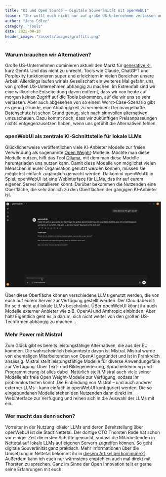 ```yaml
---
title: "KI und Open Source – Digitale Souveränität mit openWebUI"
teaser: "Ihr wollt euch nicht nur auf große US-Unternehmen verlassen und wieder in die nächste Abhängigkeit laufen? Mit der Kombination aus Open Source-Tool, frei verfügbaren LLMs und europäischen KI-Anbietern gibt es gute Alternativen. Wir stellen euch eine Kombination vor, die ihr mal ausprobieren solltet."
author: "Jens Edler"
category: "Tools"
date: 2025-09-10 
header_image: "/assets/images/graffiti.png"
---
```

### Warum brauchen wir Alternativen?
Große US-Unternehmen dominieren aktuell den Markt für [generative KI](https://de.wikipedia.org/wiki/Generatives_KI-Modell), kurz GenAI. Und das nicht zu unrecht. Tools wie Claude, ChatGPT und Perplexity funktionieren super und erleichtern in vielen Bereichen unsere Arbeit. Allerdings laufen wir als Gesellschaft ein weiteres Mal gefahr, uns von großen US-Unternehmen abhängig zu machen. Im Extremfall sind wir eine willkürliche Entscheidung davon entfernt, dass wir von heute auf morgen keinen Zugriff auf die Tools bekommen, auf die wir uns so sehr verlassen. Aber auch abgesehen von so einem Worst-Case-Szenario gibt es genug Gründe, eine Abhängigkeit zu vermeiden: Der mangelhafte Datenschutz ist schon Grund genug, sich nach sinnvollen alternativen umzuschauen. Dazu kommt noch, dass wir zukünftigen Preisanpassungen nichts entgegenzusetzen haben, wenn uns gefühlt die Alternativen fehlen.

### openWebUI als zentrale KI-Schnittstelle für lokale LLMs
Glücklicherweise veröffentlichen viele KI-Anbieter Modelle zur freien Verwendung als sogenannte [Open Weight](https://www.business-reporter.co.uk/ai--automation/ai-understanding-open-weight-models)-Modelle. Möchte man diese Modelle nutzen, hilft das Tool [Ollama](https://ollama.com), mit dem man diese Modelle herunterladen uns nutzen kann. Damit diese Modelle von möglichst vielen Menschen in eurer Organisation genutzt werden können, müssen sie möglichst einfach zugänglich gemacht werden. Da kommt openWebUI in Spiel. openWebUI ist eine Webinterface für LLMs, das ihr auf eurem eigenen Server installieren könnt. Darüber bekommen die Nutzenden eine Oberfläche, die sehr ähnlich zu den Oberflächen der gängigen KI-Anbieter ist. 

![Webinterface von openWebUI generiert eine Antwort auf die Frage nach der Definition von Open Innovation](/assets/images/beitraege/openwebui.gif "openWebUI in Aktion")

Über diese Oberfläche können verschiedene LLMs genutzt werden, die von euch auf eurem Server zur Verfügung gestellt werden. Der Clou dabei ist: Ihr seid nicht auf lokale LLMs beschränkt. ÜBer openWebUI könnt ihr auch Modelle externer Anbieter wie z.B. OpenAI und Anthropic einbinden. Aber halt! Eigentlich geht es ja darum, sich nicht weiter von den großen US-Techfirmen abhängig zu machen... 

### Mehr Power mit Mistral

Zum Glück gibt es bereits leistungsfähige Alternativen, die aus der EU kommen. Die wahrscheinlich bekannteste davon ist Mistral. Mistral wurde von ehemaligen Mitarbeitenden von OpenAI gegründet und ist in Frankreich ansässig. Mistral stellt leistungsfähige Modelle für diverse Anwendungsfälle zur Verfügung. Über Text- und Bildegenerierung, Spracherkennung und Programmierung ist alles dabei. Natürlich stellt Mistral auch viele seiner Modelle als freie Open Weight-Modelle zur Verfügung, sodass ihr problemlos testen könnt. Die Einbindung von Mistral – und auch anderer externer LLMs – kann einfach in openWebUI konfiguriert werden. Die so eingebundenen Modelle stehen den Nutzenden dann direkt im Webinterface zur Verfügung und reihen sich in die Auswahl der LLMs mit ein.

### Wer macht das denn schon?

Vorreiter in der Nutzung lokaler LLMs und deren Bereitstellung über openWebUI ist die Stadt Nettetal. Der dortige CTO Thorsten Rode hat schon vor einiger Zeit die ersten Schritte gemacht, sodass die Mitarbeitenden in Nettetal auf lokale LLMs auf eigenen Servern zugreifen können. So geht digitale Souveränität ganz praktisch. Mehr Informationen über die Umsetzung in Nettetal bekommt ihr in [diesem Artikel bei kommune21](https://www.kommune21.de/k21-meldungen/potenziale-frueh-erkannt/). Außerdem kann ich euch nur wärmstens empfehlen auch mal direkt mit Thorsten zu sprechen. Ganz im Sinne der Open Innovation teilt er gerne seine Erfahrungen mit euch.
